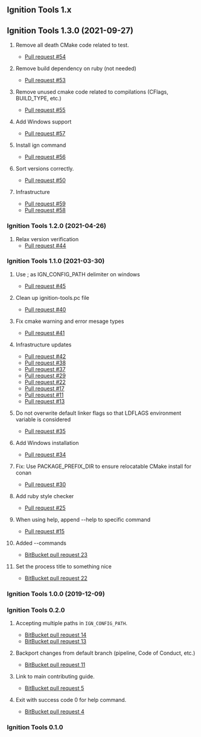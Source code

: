 ## Ignition Tools 1.x

## Ignition Tools 1.3.0 (2021-09-27)

1. Remove all death CMake code related to test.
    * [Pull request #54](https://github.com/ignitionrobotics/ign-tools/pull/54)

1. Remove build dependency on ruby (not needed)
    * [Pull request #53](https://github.com/ignitionrobotics/ign-tools/pull/53)

1. Remove unused cmake code related to compilations (CFlags, BUILD_TYPE, etc.)
    * [Pull request #55](https://github.com/ignitionrobotics/ign-tools/pull/55)

1. Add Windows support
    * [Pull request #57](https://github.com/ignitionrobotics/ign-tools/pull/57)

1. Install ign command
    * [Pull request #56](https://github.com/ignitionrobotics/ign-tools/pull/56)

1. Sort versions correctly.
    * [Pull request #50](https://github.com/ignitionrobotics/ign-tools/pull/50)

1. Infrastructure
    * [Pull request #59](https://github.com/ignitionrobotics/ign-tools/pull/59)
    * [Pull request #58](https://github.com/ignitionrobotics/ign-tools/pull/58)

### Ignition Tools 1.2.0 (2021-04-26)

1. Relax version verification
    * [Pull request #44](https://github.com/ignitionrobotics/ign-tools/pull/44)

### Ignition Tools 1.1.0 (2021-03-30)

1. Use ; as IGN_CONFIG_PATH delimiter on windows
    * [Pull request #45](https://github.com/ignitionrobotics/ign-tools/pull/45)

1. Clean up ignition-tools.pc file
    * [Pull request #40](https://github.com/ignitionrobotics/ign-tools/pull/40)

1. Fix cmake warning and error mesage types
    * [Pull request #41](https://github.com/ignitionrobotics/ign-tools/pull/41)

1. Infrastructure updates
    * [Pull request #42](https://github.com/ignitionrobotics/ign-tools/pull/42)
    * [Pull request #38](https://github.com/ignitionrobotics/ign-tools/pull/38)
    * [Pull request #37](https://github.com/ignitionrobotics/ign-tools/pull/37)
    * [Pull request #29](https://github.com/ignitionrobotics/ign-tools/pull/29)
    * [Pull request #22](https://github.com/ignitionrobotics/ign-tools/pull/22)
    * [Pull request #17](https://github.com/ignitionrobotics/ign-tools/pull/17)
    * [Pull request #11](https://github.com/ignitionrobotics/ign-tools/pull/11)
    * [Pull request #13](https://github.com/ignitionrobotics/ign-tools/pull/13)

1. Do not overwrite default linker flags so that LDFLAGS environment variable is considered
    * [Pull request #35](https://github.com/ignitionrobotics/ign-tools/pull/35)

1. Add Windows installation
    * [Pull request #34](https://github.com/ignitionrobotics/ign-tools/pull/34)

1. Fix: Use PACKAGE_PREFIX_DIR to ensure relocatable CMake install for conan
    * [Pull request #30](https://github.com/ignitionrobotics/ign-tools/pull/30)

1. Add ruby style checker
    * [Pull request #25](https://github.com/ignitionrobotics/ign-tools/pull/25)

1. When using help, append --help to specific command
    * [Pull request #15](https://github.com/ignitionrobotics/ign-tools/pull/15)

1. Added --commands
    * [BitBucket pull request 23](https://osrf-migration.github.io/ignition-gh-pages/#!/ignitionrobotics/ign-tools/pull-requests/23)

1. Set the process title to something nice
    * [BitBucket pull request 22](https://osrf-migration.github.io/ignition-gh-pages/#!/ignitionrobotics/ign-tools/pull-requests/22)

### Ignition Tools 1.0.0 (2019-12-09)

### Ignition Tools 0.2.0

1.  Accepting multiple paths in `IGN_CONFIG_PATH`.
    * [BitBucket pull request 14](https://osrf-migration.github.io/ignition-gh-pages/#!/ignitionrobotics/ign-tools/pull-requests/14)
    * [BitBucket pull request 13](https://osrf-migration.github.io/ignition-gh-pages/#!/ignitionrobotics/ign-tools/pull-requests/13)

1.  Backport changes from default branch (pipeline, Code of Conduct, etc.)
    * [BitBucket pull request 11](https://osrf-migration.github.io/ignition-gh-pages/#!/ignitionrobotics/ign-tools/pull-requests/11)

1.  Link to main contributing guide.
    * [BitBucket pull request 5](https://osrf-migration.github.io/ignition-gh-pages/#!/ignitionrobotics/ign-tools/pull-requests/5)

1.  Exit with success code 0 for help command.
    * [BitBucket pull request 4](https://osrf-migration.github.io/ignition-gh-pages/#!/ignitionrobotics/ign-tools/pull-requests/4)

### Ignition Tools 0.1.0

